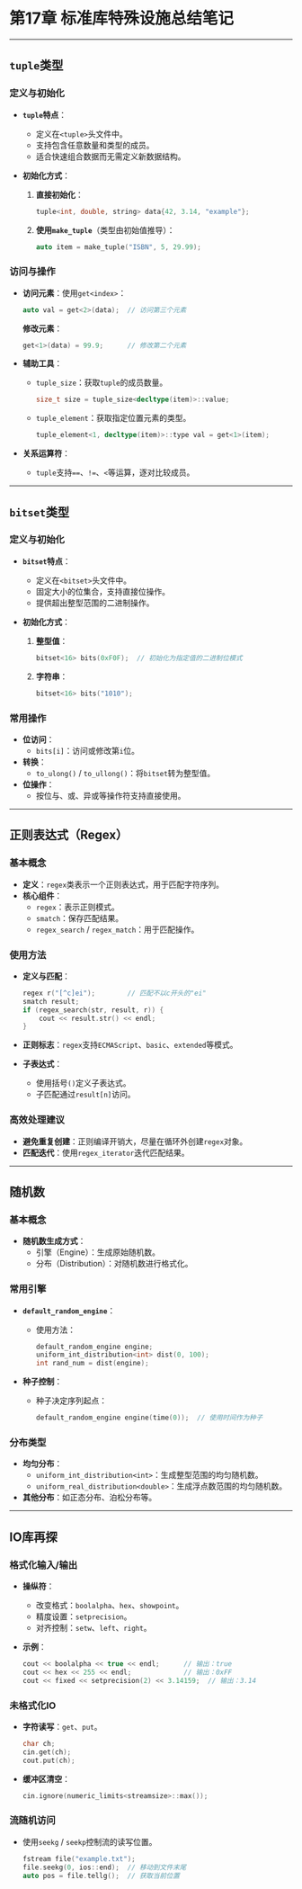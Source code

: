 # 第17章 标准库特殊设施总结笔记

---

## **`tuple`类型**

### **定义与初始化**
- **`tuple`特点**：
  - 定义在`<tuple>`头文件中。
  - 支持包含任意数量和类型的成员。
  - 适合快速组合数据而无需定义新数据结构。

- **初始化方式**：
  1. **直接初始化**：
     ```cpp
     tuple<int, double, string> data{42, 3.14, "example"};
     ```
  2. **使用`make_tuple`**（类型由初始值推导）：
     ```cpp
     auto item = make_tuple("ISBN", 5, 29.99);
     ```

### **访问与操作**
- **访问元素**：使用`get<index>`：
  ```cpp
  auto val = get<2>(data);  // 访问第三个元素
  ```
  **修改元素**：
  ```cpp
  get<1>(data) = 99.9;      // 修改第二个元素
  ```

- **辅助工具**：
  - `tuple_size`：获取`tuple`的成员数量。
    ```cpp
    size_t size = tuple_size<decltype(item)>::value;
    ```
  - `tuple_element`：获取指定位置元素的类型。
    ```cpp
    tuple_element<1, decltype(item)>::type val = get<1>(item);
    ```

- **关系运算符**：
  - `tuple`支持`==`、`!=`、`<`等运算，逐对比较成员。

---

## **`bitset`类型**

### **定义与初始化**
- **`bitset`特点**：
  - 定义在`<bitset>`头文件中。
  - 固定大小的位集合，支持直接位操作。
  - 提供超出整型范围的二进制操作。

- **初始化方式**：
  1. **整型值**：
     ```cpp
     bitset<16> bits(0xF0F);  // 初始化为指定值的二进制位模式
     ```
  2. **字符串**：
     ```cpp
     bitset<16> bits("1010");
     ```

### **常用操作**
- **位访问**：
  - `bits[i]`：访问或修改第`i`位。
- **转换**：
  - `to_ulong()` / `to_ullong()`：将`bitset`转为整型值。
- **位操作**：
  - 按位与、或、异或等操作符支持直接使用。

---

## **正则表达式（Regex）**

### **基本概念**
- **定义**：`regex`类表示一个正则表达式，用于匹配字符序列。
- **核心组件**：
  - `regex`：表示正则模式。
  - `smatch`：保存匹配结果。
  - `regex_search` / `regex_match`：用于匹配操作。

### **使用方法**
- **定义与匹配**：
  ```cpp
  regex r("[^c]ei");        // 匹配不以c开头的"ei"
  smatch result;            
  if (regex_search(str, result, r)) {
      cout << result.str() << endl;
  }
  ```

- **正则标志**：`regex`支持`ECMAScript`、`basic`、`extended`等模式。

- **子表达式**：
  - 使用括号`()`定义子表达式。
  - 子匹配通过`result[n]`访问。

### **高效处理建议**
- **避免重复创建**：正则编译开销大，尽量在循环外创建`regex`对象。
- **匹配迭代**：使用`regex_iterator`迭代匹配结果。

---

## **随机数**

### **基本概念**
- **随机数生成方式**：
  - 引擎（Engine）：生成原始随机数。
  - 分布（Distribution）：对随机数进行格式化。

### **常用引擎**
- **`default_random_engine`**：
  - 使用方法：
    ```cpp
    default_random_engine engine;
    uniform_int_distribution<int> dist(0, 100);
    int rand_num = dist(engine);
    ```

- **种子控制**：
  - 种子决定序列起点：
    ```cpp
    default_random_engine engine(time(0));  // 使用时间作为种子
    ```

### **分布类型**
- **均匀分布**：
  - `uniform_int_distribution<int>`：生成整型范围的均匀随机数。
  - `uniform_real_distribution<double>`：生成浮点数范围的均匀随机数。
- **其他分布**：如正态分布、泊松分布等。

---

## **IO库再探**

### **格式化输入/输出**
- **操纵符**：
  - 改变格式：`boolalpha`、`hex`、`showpoint`。
  - 精度设置：`setprecision`。
  - 对齐控制：`setw`、`left`、`right`。

- **示例**：
  ```cpp
  cout << boolalpha << true << endl;      // 输出：true
  cout << hex << 255 << endl;             // 输出：0xFF
  cout << fixed << setprecision(2) << 3.14159;  // 输出：3.14
  ```

### **未格式化IO**
- **字符读写**：`get`、`put`。
  ```cpp
  char ch;
  cin.get(ch);
  cout.put(ch);
  ```
- **缓冲区清空**：
  ```cpp
  cin.ignore(numeric_limits<streamsize>::max());
  ```

### **流随机访问**
- 使用`seekg` / `seekp`控制流的读写位置。
  ```cpp
  fstream file("example.txt");
  file.seekg(0, ios::end);  // 移动到文件末尾
  auto pos = file.tellg();  // 获取当前位置
  ```
  